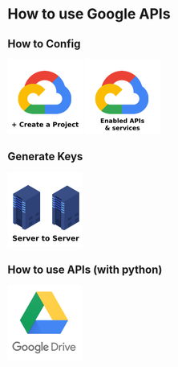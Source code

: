 # How to use Google APIs

## How to Config

[![create a project](../images/google-api/create-a-project-logo-150x150.png)](./create-google-cloud-project.md)
[![Enabled APIs & services](../images/google-api/enabled-apis-and-services-logo-150x150.png)](./enabled-apis-and-services.md)

## Generate Keys

[![server to server auth keys](../images/google-api/server-to-server-auth-logo-150x150.png)](./server-to-server-authentication.md)

## How to use APIs (with python)

[![google drive](../images/google-drive-logo-150x150.png)](./apis_with_python/google_drive.md)